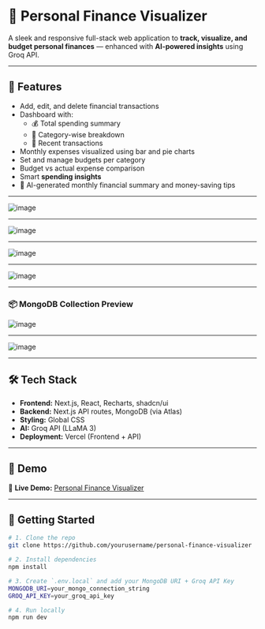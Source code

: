 # 💸 Personal Finance Visualizer

A sleek and responsive full-stack web application to **track, visualize, and budget personal finances** — enhanced with **AI-powered insights** using Groq API.

---

## 🚀 Features

- Add, edit, and delete financial transactions
- Dashboard with:
  - 💰 Total spending summary
  - 📂 Category-wise breakdown
  - 🧾 Recent transactions
- Monthly expenses visualized using bar and pie charts
- Set and manage budgets per category
- Budget vs actual expense comparison
- Smart **spending insights**
- 🔮 AI-generated monthly financial summary and money-saving tips

---

![image](https://github.com/user-attachments/assets/ac3ba1d6-ce40-43ab-966b-b9d38df08928)

---

![image](https://github.com/user-attachments/assets/b63a4758-ae01-4731-ad78-8ebf3edea9ca)

---

![image](https://github.com/user-attachments/assets/5b02b356-7eda-4041-b3bd-61a4eaa15e7d)

---

![image](https://github.com/user-attachments/assets/86bdc576-8940-459b-9e4f-c74fe185e0e5)

---

### 📦 MongoDB Collection Preview

![image](https://github.com/user-attachments/assets/52b632d0-9371-41dd-a164-4789354a2ef8)

---

![image](https://github.com/user-attachments/assets/c898c233-4e3e-431f-8e55-ba7925d09d5e)

---

## 🛠 Tech Stack

- **Frontend:** Next.js, React, Recharts, shadcn/ui
- **Backend:** Next.js API routes, MongoDB (via Atlas)
- **Styling:** Global CSS
- **AI:** Groq API (LLaMA 3)
- **Deployment:** Vercel (Frontend + API)

---

## 📸 Demo

🔗 **Live Demo:** [Personal Finance Visualizer](https://personal-finance-visualizer-three.vercel.app/)

---

## 🧪 Getting Started

```bash
# 1. Clone the repo
git clone https://github.com/yourusername/personal-finance-visualizer

# 2. Install dependencies
npm install

# 3. Create `.env.local` and add your MongoDB URI + Groq API Key
MONGODB_URI=your_mongo_connection_string
GROQ_API_KEY=your_groq_api_key

# 4. Run locally
npm run dev
